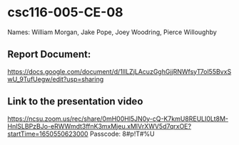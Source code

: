 # csc116-005-CE-08

Names: William Morgan, Jake Pope, Joey Woodring, Pierce Willoughby

## Report Document:

https://docs.google.com/document/d/1lILZjLAcuzGghGjjRNWfsyT7ol55BvxSwU_9TufUegw/edit?usp=sharing

## Link to the presentation video

https://ncsu.zoom.us/rec/share/0mH00Hl5JN0y-cQ-K7kmU8REULI0Lt8M-HnlSLBPzBJo-eRWWmdt3ffnK3mxMjeu.xMlVrXWV5d7qrxOE?startTime=1650550623000
Passcode: 8#p!T#%U
